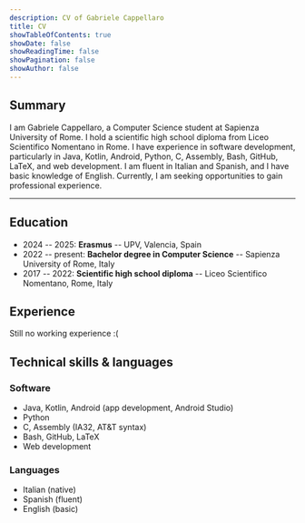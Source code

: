 ```yaml
---
description: CV of Gabriele Cappellaro
title: CV
showTableOfContents: true
showDate: false
showReadingTime: false
showPagination: false
showAuthor: false
---
```


## Summary

I am Gabriele Cappellaro, a Computer Science student at Sapienza University of Rome. I hold a scientific high school diploma from Liceo Scientifico Nomentano in Rome. I have experience in software development, particularly in Java, Kotlin, Android, Python, C, Assembly, Bash, GitHub, LaTeX, and web development. I am fluent in Italian and Spanish, and I have basic knowledge of English. Currently, I am seeking opportunities to gain professional experience.

---

## Education

- 2024 --  2025: **Erasmus** -- UPV, Valencia, Spain
- 2022 -- present: **Bachelor degree in Computer Science** -- Sapienza University of Rome, Italy
- 2017 -- 2022: **Scientific high school diploma** -- Liceo Scientifico Nomentano, Rome, Italy

## Experience

Still no working experience :(

## Technical skills & languages

### Software

- Java, Kotlin, Android (app development, Android Studio)
- Python
- C, Assembly (IA32, AT&T syntax)
- Bash, GitHub, LaTeX
- Web development

### Languages

- Italian (native)
- Spanish (fluent)
- English (basic)